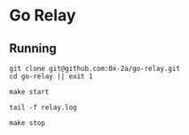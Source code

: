 # Go Relay


## Running

```shell
git clone git@github.com:0x-2a/go-relay.git
cd go-relay || exit 1

make start

tail -f relay.log

make stop

```

